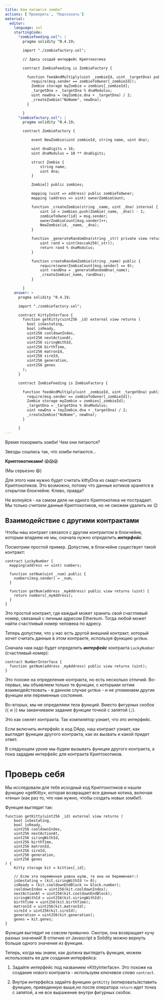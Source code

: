 ```yaml
---
title: Кем питаются зомби?
actions: ['Проверить', 'Подсказать']
material:
  editor:
    language: sol
    startingCode:
      "zombiefeeding.sol": |
        pragma solidity ^0.4.19;

        import "./zombiefactory.sol";

        // Здесь создай интерфейс Криптокотика

        contract ZombieFeeding is ZombieFactory {

          function feedAndMultiply(uint _zombieId, uint _targetDna) public {
            require(msg.sender == zombieToOwner[_zombieId]);
            Zombie storage myZombie = zombies[_zombieId];
            _targetDna = _targetDna % dnaModulus;
            uint newDna = (myZombie.dna + _targetDna) / 2;
            _createZombie("NoName", newDna);
          }

        }
      "zombiefactory.sol": |
        pragma solidity ^0.4.19;

        contract ZombieFactory {

            event NewZombie(uint zombieId, string name, uint dna);

            uint dnaDigits = 16;
            uint dnaModulus = 10 ** dnaDigits;

            struct Zombie {
                string name;
                uint dna;
            }

            Zombie[] public zombies;

            mapping (uint => address) public zombieToOwner;
            mapping (address => uint) ownerZombieCount;

            function _createZombie(string _name, uint _dna) internal {
                uint id = zombies.push(Zombie(_name, _dna)) - 1;
                zombieToOwner[id] = msg.sender;
                ownerZombieCount[msg.sender]++;
                NewZombie(id, _name, _dna);
            }

            function _generateRandomDna(string _str) private view returns (uint) {
                uint rand = uint(keccak256(_str));
                return rand % dnaModulus;
            }

            function createRandomZombie(string _name) public {
                require(ownerZombieCount[msg.sender] == 0);
                uint randDna = _generateRandomDna(_name);
                _createZombie(_name, randDna);
            }

        }
    answer: >
      pragma solidity ^0.4.19;

      import "./zombiefactory.sol";

      contract KittyInterface {
        function getKitty(uint256 _id) external view returns (
          bool isGestating,
          bool isReady,
          uint256 cooldownIndex,
          uint256 nextActionAt,
          uint256 siringWithId,
          uint256 birthTime,
          uint256 matronId,
          uint256 sireId,
          uint256 generation,
          uint256 genes
        );
      }

      contract ZombieFeeding is ZombieFactory {

        function feedAndMultiply(uint _zombieId, uint _targetDna) public {
          require(msg.sender == zombieToOwner[_zombieId]);
          Zombie storage myZombie = zombies[_zombieId];
          _targetDna = _targetDna % dnaModulus;
          uint newDna = (myZombie.dna + _targetDna) / 2;
          _createZombie("NoName", newDna);
        }

      }
---
```


Время покормить зомби! Чем они питаются?

Звезды сошлись так, что зомби питаются...

**Криптокотиками!** 😱😱😱

(Мы серьезно 😆)

Для этого нам нужно будет считать kittyDna из смарт-контракта Криптокотиков. Это возможно, потому что данные котиков хранятся в открытом блокчейне. Клево, правда?

Не волнуйся - на самом деле ни одного Криптокотика не пострадает. Мы только *считаем* данные Криптокотиков, но не сможем удалить их 😉

## Взаимодействие с другими контрактами

Чтобы наш контракт связался с другим контрактом в блокчейне, которым владеем не мы, сначала  нужно определить **_интерфейс_**.

Посмотрим простой пример. Допустим, в блокчейне существует такой контракт: 

```
contract LuckyNumber {
  mapping(address => uint) numbers;

  function setNum(uint _num) public {
    numbers[msg.sender] = _num;
  }

  function getNum(address _myAddress) public view returns (uint) {
    return numbers[_myAddress];
  }
}
```

Это простой контракт, где каждый может хранить свой счастливый номер, связаный с личным адресом Ethereum. Тогда любой может найти счастливый номер человека по адресу.

Теперь допустим, что у нас есть другой внешний контракт, который хочет считать данные в этом контракте, используя функцию `getNum`.

Сначала нам надо будет определить **_интерфейс_** контракта `LuckyNumber` (счастливый номер):

```
contract NumberInterface {
  function getNum(address _myAddress) public view returns (uint);
}
```

Это похоже на определение контракта, но есть несколько отличий. Во-первых, мы объявляем только те функции, с которыми хотим взаимодействовать - в данном случае `getNum` - и не упоминаем другие функции или переменные состояния.

Во-вторых, мы не определяем тела функций. Вместо фигурных скобок (`{` и `}`) мы заканчиваем задание функции точкой с запятой (`;`).

Это как скелет контракта. Так компилятор узнает, что это интерфейс.

Если включить интерфейс в код DApp, наш контракт узнает, как выглядят функции другого контракта, как их вызвать и какой придет ответ.

В следующем уроке мы будем вызывать функции другого контракта, а пока зададим интерфейс для контракта Криптокотиков.

# Проверь себя

Мы исследовали для тебя исходный код Криптокотиков и нашли функцию «getKitty», которая возвращает все данные котика, включая «гены» (как раз то, что нам нужно, чтобы создать новых зомби!).

Функция выглядит так:

```
function getKitty(uint256 _id) external view returns (
    bool isGestating,
    bool isReady,
    uint256 cooldownIndex,
    uint256 nextActionAt,
    uint256 siringWithId,
    uint256 birthTime,
    uint256 matronId,
    uint256 sireId,
    uint256 generation,
    uint256 genes
) {
    Kitty storage kit = kitties[_id];

    // Если эта переменная равна нулю, то она не беременеет:)
    isGestating = (kit.siringWithId != 0);
    isReady = (kit.cooldownEndBlock <= block.number);
    cooldownIndex = uint256(kit.cooldownIndex);
    nextActionAt = uint256(kit.cooldownEndBlock);
    siringWithId = uint256(kit.siringWithId);
    birthTime = uint256(kit.birthTime);
    matronId = uint256(kit.matronId);
    sireId = uint256(kit.sireId);
    generation = uint256(kit.generation);
    genes = kit.genes;
}
```

Функция выглядит не совсем привычно. Смотри, она возвращает кучу разных значений! В отличие от Javascript в Solidity можно вернуть больше одного значения из функции.

Теперь, когда мы знаем, как должна выглядеть функция, можем использовать ее для создания интерфейса:

1. Задайте интерфейс под названием «KittyInterface». Это похоже на создание нового контракта - используем ключевое слово `contract`.

2. Внутри интерфейса задайте функцию `getKitty` (копировать/вставить функцию, приведенную выше,но после оператора `return` идет точка с запятой, а не все выражение внутри фигурных скобок.
